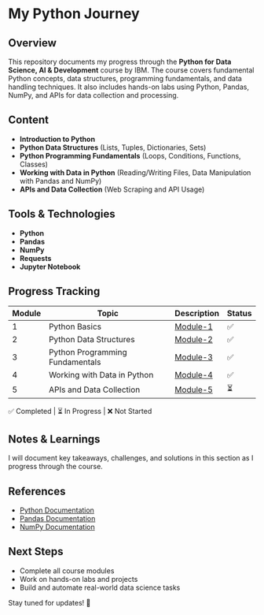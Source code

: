 # My Python Journey

## Overview
This repository documents my progress through the **Python for Data Science, AI & Development** course by IBM. The course covers fundamental Python concepts, data structures, programming fundamentals, and data handling techniques. It also includes hands-on labs using Python, Pandas, NumPy, and APIs for data collection and processing.

## Content
- **Introduction to Python**
- **Python Data Structures** (Lists, Tuples, Dictionaries, Sets)
- **Python Programming Fundamentals** (Loops, Conditions, Functions, Classes)
- **Working with Data in Python** (Reading/Writing Files, Data Manipulation with Pandas and NumPy)
- **APIs and Data Collection** (Web Scraping and API Usage)

## Tools & Technologies
- **Python**
- **Pandas**
- **NumPy**
- **Requests**
- **Jupyter Notebook**

## Progress Tracking

| Module | Topic | Description | Status |
|--------|------------------------------|----------|---------|
| 1 | Python Basics | [Module-1](./python-basics/README.md) | ✅ |
| 2 | Python Data Structures | [Module-2](./python-data-structures/README.md) | ✅ |
| 3 | Python Programming Fundamentals | [Module-3](./python-fundamentals/README.md) | ✅ |
| 4 | Working with Data in Python | [Module-4](./python-working-with-data/README.md) | ✅ |
| 5 | APIs and Data Collection | [Module-5](./python-apis-data-collection/README.md) | ⏳ | 

✅ Completed | ⏳ In Progress | ❌ Not Started

## Notes & Learnings
I will document key takeaways, challenges, and solutions in this section as I progress through the course.

## References
- [Python Documentation](https://docs.python.org/3/)
- [Pandas Documentation](https://pandas.pydata.org/docs/)
- [NumPy Documentation](https://numpy.org/doc/)

## Next Steps
- Complete all course modules
- Work on hands-on labs and projects
- Build and automate real-world data science tasks

Stay tuned for updates! 🚀

